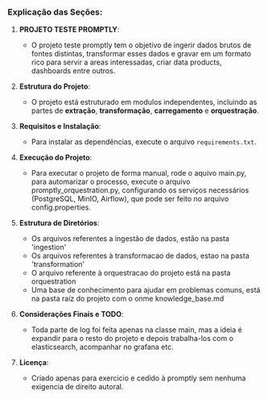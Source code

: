 
### Explicação das Seções:

1. **PROJETO TESTE PROMPTLY**: 
   - O projeto teste promptly tem o objetivo de ingerir dados brutos de fontes distintas, transformar esses dados e gravar em um formato rico para servir a areas interessadas, criar data products, dashboards entre outros.
  
2. **Estrutura do Projeto**:
   - O projeto está estruturado em modulos independentes, incluindo as partes de **extração**, **transformação**, **carregamento** e **orquestração**.

3. **Requisitos e Instalação**:
   - Para instalar as dependências, execute o arquivo `requirements.txt`.
  
4. **Execução do Projeto**:
   - Para executar o projeto de forma manual, rode o aquivo main.py, para automarizar o processo, execute o arquivo promptly_orquestration.py, configurando os serviços necessários (PostgreSQL, MinIO, Airflow), que pode ser feito no arquivo config.properties.

5. **Estrutura de Diretórios**:
   - Os arquivos referentes a ingestão de dados, estão na pasta 'ingestion'
   - Os arquivos referentes à transformacao de dados, estao na pasta 'transformation'
   - O arquivo referente à orquestracao do projeto está na pasta orquestration
   - Uma base de conhecimento para ajudar em problemas comuns, está na pasta raíz do projeto com o onme knowledge_base.md

6. **Considerações Finais e TODO**:
   - Toda parte de log foi feita apenas na classe main, mas a ideia é expandir para o resto do projeto e depois trabalha-los com o elasticsearch, acompanhar no grafana etc.

7. **Licença**:
   - Criado apenas para exercicio e cedido à promptly sem nenhuma exigencia de direito autoral.